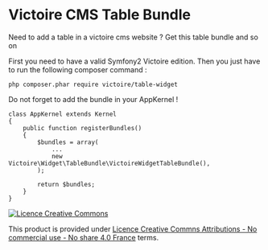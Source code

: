 Victoire CMS Table Bundle
============

Need to add a table in a victoire cms website ?
Get this table bundle and so on

First you need to have a valid Symfony2 Victoire edition.
Then you just have to run the following composer command :

    php composer.phar require victoire/table-widget

Do not forget to add the bundle in your AppKernel !

    class AppKernel extends Kernel
    {
        public function registerBundles()
        {
            $bundles = array(
                ...
                new Victoire\Widget\TableBundle\VictoireWidgetTableBundle(),
            );

            return $bundles;
        }
    }

[![Licence Creative Commons](http://i.creativecommons.org/l/by-nc-nd/4.0/88x31.png)](http://creativecommons.org/licenses/by-nc-nd/4.0/)

This product is provided under [Licence Creative Commns Attributions - No commercial use - No share 4.0 France](http://creativecommons.org/licenses/by-nc-nd/4.0/fr/) terms.
